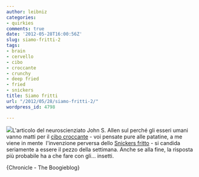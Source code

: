 ```yaml
---
author: leibniz
categories:
- quirkies
comments: true
date: '2012-05-28T16:00:56Z'
slug: siamo-fritti-2
tags:
- brain
- cervello
- cibo
- croccante
- crunchy
- deep fried
- fried
- snickers
title: Siamo fritti
url: "/2012/05/28/siamo-fritti-2/"
wordpress_id: 4798

---
```

![](https://boogiemcwoogie.files.wordpress.com/2011/04/friedsnickers2.jpg)L'articolo del neuroscienziato John S. Allen sul perché gli esseri umani vanno matti per il [cibo croccante](https://chronicle.com/article/article-content/131952/) - voi pensate pure alle patatine, a me viene in mente  l'invenzione perversa dello [Snickers fritto](https://theboogieblog.net/2011/04/20/deep-fried-snickers-bar/) - si candida seriamente a essere il pezzo della settimana. Anche se alla fine, la risposta più probabile ha a che fare con gli... insetti.

{Chronicle - The Boogieblog}
